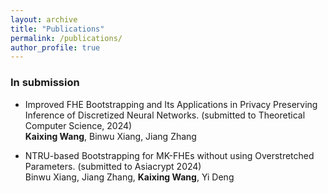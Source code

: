 ```yaml
---
layout: archive
title: "Publications"
permalink: /publications/
author_profile: true
---
```


<!-- {% if site.author.googlescholar %}
  <div class="wordwrap">You can also find my articles on <a href="{{site.author.googlescholar}}">my Google Scholar profile</a>.</div>
{% endif %}

{% include base_path %}

{% for post in site.publications reversed %}
  {% include archive-single.html %}
{% endfor %} -->
### In submission 
- Improved FHE Bootstrapping and Its Applications in Privacy Preserving Inference of Discretized Neural Networks. (submitted to Theoretical Computer Science, 2024)<br />
  **Kaixing Wang**, Binwu Xiang, Jiang Zhang<br />
  <!-- Theoretical Computer Science, 2024 -->

- NTRU-based Bootstrapping for MK-FHEs without using Overstretched Parameters. (submitted to Asiacrypt 2024)<br />
  Binwu Xiang, Jiang Zhang, **Kaixing Wang**, Yi Deng <br />
  <!--  -->
